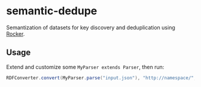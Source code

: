 # semantic-dedupe
Semantization of datasets for key discovery and deduplication using [Rocker](http://github.com/AKSW/rocker).

## Usage

Extend and customize some `MyParser extends Parser`, then run:

```java
RDFConverter.convert(MyParser.parse("input.json"), "http://namespace/", "output.nt");
```
